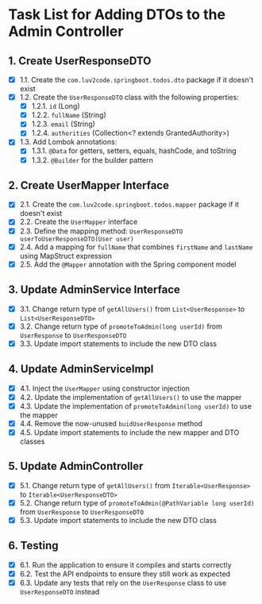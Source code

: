 # Task List for Adding DTOs to the Admin Controller

## 1. Create UserResponseDTO
- [x] 1.1. Create the `com.luv2code.springboot.todos.dto` package if it doesn't exist
- [x] 1.2. Create the `UserResponseDTO` class with the following properties:
  - [x] 1.2.1. `id` (Long)
  - [x] 1.2.2. `fullName` (String)
  - [x] 1.2.3. `email` (String)
  - [x] 1.2.4. `authorities` (Collection<? extends GrantedAuthority>)
- [x] 1.3. Add Lombok annotations:
  - [x] 1.3.1. `@Data` for getters, setters, equals, hashCode, and toString
  - [x] 1.3.2. `@Builder` for the builder pattern

## 2. Create UserMapper Interface
- [x] 2.1. Create the `com.luv2code.springboot.todos.mapper` package if it doesn't exist
- [x] 2.2. Create the `UserMapper` interface
- [x] 2.3. Define the mapping method: `UserResponseDTO userToUserResponseDTO(User user)`
- [x] 2.4. Add a mapping for `fullName` that combines `firstName` and `lastName` using MapStruct expression
- [x] 2.5. Add the `@Mapper` annotation with the Spring component model

## 3. Update AdminService Interface
- [x] 3.1. Change return type of `getAllUsers()` from `List<UserResponse>` to `List<UserResponseDTO>`
- [x] 3.2. Change return type of `promoteToAdmin(long userId)` from `UserResponse` to `UserResponseDTO`
- [x] 3.3. Update import statements to include the new DTO class

## 4. Update AdminServiceImpl
- [x] 4.1. Inject the `UserMapper` using constructor injection
- [x] 4.2. Update the implementation of `getAllUsers()` to use the mapper
- [x] 4.3. Update the implementation of `promoteToAdmin(long userId)` to use the mapper
- [x] 4.4. Remove the now-unused `buidUserResponse` method
- [x] 4.5. Update import statements to include the new mapper and DTO classes

## 5. Update AdminController
- [x] 5.1. Change return type of `getAllUsers()` from `Iterable<UserResponse>` to `Iterable<UserResponseDTO>`
- [x] 5.2. Change return type of `promoteToAdmin(@PathVariable long userId)` from `UserResponse` to `UserResponseDTO`
- [x] 5.3. Update import statements to include the new DTO class

## 6. Testing
- [x] 6.1. Run the application to ensure it compiles and starts correctly
- [x] 6.2. Test the API endpoints to ensure they still work as expected
- [x] 6.3. Update any tests that rely on the `UserResponse` class to use `UserResponseDTO` instead
